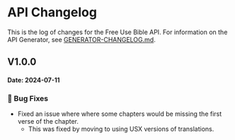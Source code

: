 # API Changelog

This is the log of changes for the Free Use Bible API.
For information on the API Generator, see [GENERATOR-CHANGELOG.md](./GENERATOR-CHANGELOG.md).

## V1.0.0

#### Date: 2024-07-11

### :bug: Bug Fixes

-   Fixed an issue where where some chapters would be missing the first verse of the chapter.
    -   This was fixed by moving to using USX versions of translations.